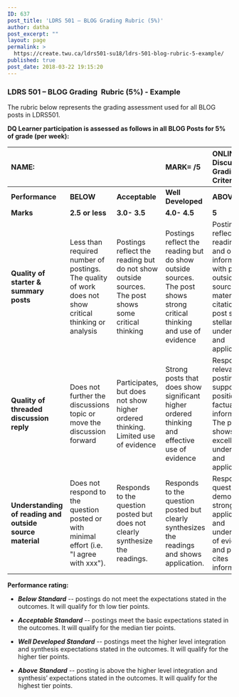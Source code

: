 ```yaml
---
ID: 637
post_title: 'LDRS 501 – BLOG Grading Rubric (5%)'
author: datha
post_excerpt: ""
layout: page
permalink: >
  https://create.twu.ca/ldrs501-su18/ldrs-501-blog-rubric-5-example/
published: true
post_date: 2018-03-22 19:15:20
---
```

<h3>LDRS 501 – BLOG Grading  Rubric (5%) - Example</h3>

The rubric below represents the grading assessment used for all BLOG posts in LDRS501.

<strong>DQ Learner participation is assessed as follows in all BLOG Posts for 5% of grade (per week):</strong>

<table>
<thead>
<tr>
  <th align="left">NAME:</th>
  <th align="left"></th>
  <th align="left"></th>
  <th align="left"><strong>MARK= /5</strong></th>
  <th align="left"><strong>ONLINE Discussion Grading Criteria</strong></th>
</tr>
</thead>
<tbody>
<tr>
  <td align="left"><strong>Performance</strong></td>
  <td align="left"><strong>BELOW</strong></td>
  <td align="left"><strong>Acceptable</strong></td>
  <td align="left"><strong>Well Developed</strong></td>
  <td align="left"><strong>ABOVE</strong></td>
</tr>
<tr>
  <td align="left"><strong>Marks</strong></td>
  <td align="left"><strong>2.5 or less</strong></td>
  <td align="left"><strong>3.0- 3.5</strong></td>
  <td align="left"><strong>4.0- 4.5</strong></td>
  <td align="left"><strong>5</strong></td>
</tr>
<tr>
  <td align="left"><strong>Quality of starter &amp; summary posts</strong></td>
  <td align="left">Less than required number of postings. The quality of work does not show critical thinking or analysis</td>
  <td align="left">Postings reflect the reading but do not show outside sources. The post shows some critical thinking</td>
  <td align="left">Postings reflect the reading but do show outside sources. The post shows strong critical thinking and use of evidence</td>
  <td align="left">Postings reflect the readings well and outside information with proper outside source material citation. The post shows stellar understanding and application</td>
</tr>
<tr>
  <td align="left"><strong>Quality of threaded discussion reply</strong></td>
  <td align="left">Does not further the discussions topic or move the discussion forward</td>
  <td align="left">Participates, but does not show higher ordered thinking. Limited use of evidence</td>
  <td align="left">Strong posts that does show significant higher ordered thinking and effective use of evidence</td>
  <td align="left">Response relevant to posting and supports position with factual information. The post shows excellent understanding and application.</td>
</tr>
<tr>
  <td align="left"><strong>Understanding of reading and outside source material</strong></td>
  <td align="left">Does not respond to the question posted or with minimal effort (i.e. "I agree with xxx").</td>
  <td align="left">Responds to the question posted but does not clearly synthesize the readings.</td>
  <td align="left">Responds to the question posted but clearly synthesizes the readings and shows application.</td>
  <td align="left">Responds to question and demonstrates strong application and understanding of evidence and properly cites information.</td>
</tr>
</tbody>
</table>

<strong>Performance rating:</strong>

<ul>
<li><p><em><strong>Below Standard</strong></em> -- postings do not meet the expectations stated in the outcomes. It will qualify for th low tier points.</p></li>
<li><p><em><strong>Acceptable Standard</strong></em> -- postings meet the basic expectations stated in the outcomes. It will qualify for the median tier points.</p></li>
<li><p><em><strong>Well Developed Standard</strong></em> -- postings meet the higher level integration and synthesis expectations stated in the outcomes. It will qualify for the higher tier points.</p></li>
<li><p><em><strong>Above Standard</strong></em> -- posting is above the higher level integration and synthesis’ expectations stated in the outcomes. It will qualify for the highest tier points.</p></li>
</ul>